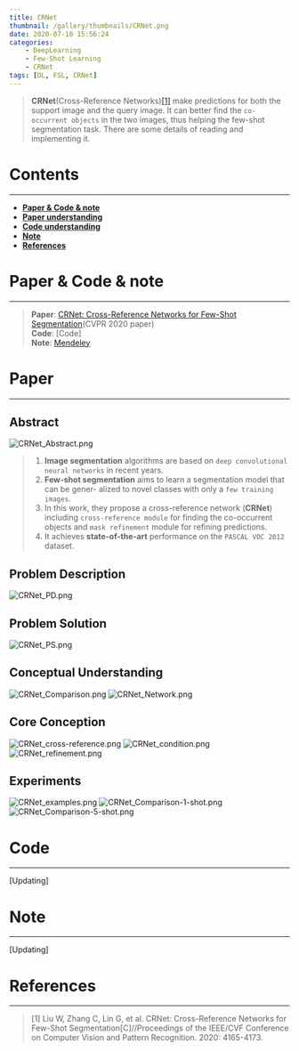 ```yaml
---
title: CRNet
thumbnail: /gallery/thumbnails/CRNet.png
date: 2020-07-10 15:56:24
categories:
    - DeepLearning  
    - Few-Shot Learning  
    - CRNet  
tags: [DL, FSL, CRNet]
---
```


> **CRNet**(Cross-Reference Networks)[[1]](https://openaccess.thecvf.com/content_CVPR_2020/papers/Liu_CRNet_Cross-Reference_Networks_for_Few-Shot_Segmentation_CVPR_2020_paper.pdf) make predictions for both the support image and the query image. It can better find the `co-occurrent objects` in the two images, thus helping the few-shot segmentation task. There are some details of reading and implementing it. 
<!-- more -->

# Contents
---
- **[Paper & Code & note](#Paper&Code&note)**
- **[Paper understanding](#Paper)**
- **[Code understanding](#Code)**
- **[Note](#Note)**
- **[References](#References)**

# Paper & Code & note
---
> **Paper**: [CRNet: Cross-Reference Networks for Few-Shot Segmentation](https://openaccess.thecvf.com/content_CVPR_2020/papers/Liu_CRNet_Cross-Reference_Networks_for_Few-Shot_Segmentation_CVPR_2020_paper.pdf)(CVPR 2020 paper)  
> **Code**: [Code]  
> **Note**: [Mendeley](https://www.mendeley.com/viewer/?fileId=161a13d8-6526-470d-7889-dd7905e96320&documentId=b44fb606-2cd2-3955-bfa5-1430f6db76d8)

# Paper
---
## Abstract
![CRNet_Abstract.png](https://i.loli.net/2020/07/13/IcG7NiFghYf3MBx.png)
> 1. **Image segmentation** algorithms are based on `deep convolutional neural networks` in recent years.  
> 2. **Few-shot segmentation** aims to learn a segmentation model that can be gener- alized to novel classes with only a `few training images`.  
> 3. In this work, they propose a cross-reference network (**CRNet**) including `cross-reference module` for finding the co-occurrent objects and `mask refinement` module for refining predictions.  
> 4. It achieves **state-of-the-art** performance on the `PASCAL VOC 2012` dataset.

## Problem Description
![CRNet_PD.png](https://i.loli.net/2020/07/13/uZmHLzYG8TpRCVg.png)

## Problem Solution
![CRNet_PS.png](https://i.loli.net/2020/07/13/ZfexKDjHP9QmRJ3.png)

## Conceptual Understanding
![CRNet_Comparison.png](https://i.loli.net/2020/07/13/VY4yIAuv2ieTN1g.png)
![CRNet_Network.png](https://i.loli.net/2020/07/13/AWUHx93gQ8NmXlT.png) 

## Core Conception
![CRNet_cross-reference.png](https://i.loli.net/2020/07/13/JaSxqzYCcLiyArM.png)
![CRNet_condition.png](https://i.loli.net/2020/07/13/eOvZuxcfjEwMCah.png)
![CRNet_refinement.png](https://i.loli.net/2020/07/13/CJV9j5ctwrinuAg.png)

## Experiments
![CRNet_examples.png](https://i.loli.net/2020/07/13/wymXlRYZdpJfGcz.png)
![CRNet_Comparison-1-shot.png](https://i.loli.net/2020/07/13/tB7KTQGSkpudmNg.png)
![CRNet_Comparison-5-shot.png](https://i.loli.net/2020/07/13/ExJOW6Gk7Us2PbS.png)

# Code
---
[Updating]

# Note
---
[Updating]

# References
---
> [1] Liu W, Zhang C, Lin G, et al. CRNet: Cross-Reference Networks for Few-Shot Segmentation[C]//Proceedings of the IEEE/CVF Conference on Computer Vision and Pattern Recognition. 2020: 4165-4173.
